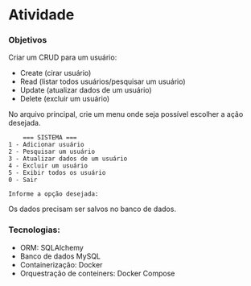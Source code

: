 # Atividade

### Objetivos
Criar um CRUD para um usuário:
- Create (cirar usuário)
- Read (listar todos usuários/pesquisar um usuário)
- Update (atualizar dados de um usuário)
- Delete (excluir um usuário)

No arquivo principal, crie um menu onde seja possível escolher a ação desejada.
```
    === SISTEMA ===
1 - Adicionar usuário
2 - Pesquisar um usuário
3 - Atualizar dados de um usuário
4 - Excluir um usuário
5 - Exibir todos os usuário
0 - Sair

Informe a opção desejada:
```

Os dados precisam ser salvos no banco de dados.

### Tecnologias:
- ORM: SQLAlchemy
- Banco de dados MySQL
- Containerização: Docker
- Orquestração de conteiners: Docker Compose